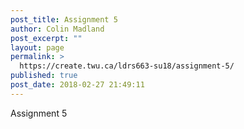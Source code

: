 ```yaml
---
post_title: Assignment 5
author: Colin Madland
post_excerpt: ""
layout: page
permalink: >
  https://create.twu.ca/ldrs663-su18/assignment-5/
published: true
post_date: 2018-02-27 21:49:11
---
```

Assignment 5
